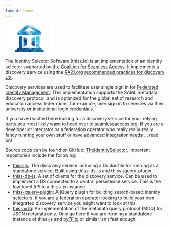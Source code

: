 ```yaml
---
layout: home
---
```


![Coalition for Seamless Access Logo](/assets/img/RA21-New-Blue.png)

The Identity Selector Software (thiss.io) is an implementation of an identity selector supported by [the Coalition for Seamless Access](https://seamlessaccess.org/). It implements a discovery service using the [RA21.org](https://ra21.org) [recommended practices for discovery UX](https://groups.niso.org/apps/group_public/download.php/21376/NISO_RP-27-2019_RA21_Identity_Discovery_and_Persistence-public_comment.pdf).

Discovery services are used to facilitate user single sign in for [Federated Identity Management](https://en.wikipedia.org/wiki/Federated_identity). This implementation supports the SAML metadata discovery protocol, and is optimized for the global set of research and education access federations, for example, user sign in to services via their university or institutional login credentials. 

If you have reached here looking for a discovery service for your relying party you most likely want to head over to [seamlessaccess.org](https://seamlessaccess.org). If you are a developer or integrator or a federation operator who really really really fancy running your own stuff or have advanced integration needs ... read on!

Source code can be found on GitHub: [TheIdentitySelector](https://github.com/TheIdentitySelector/). Important repositories include the following:

* [thiss-js](https://github.com/TheIdentitySelector/thiss-js): The discovery service including a Dockerfile for running as a standalone service. Built using thiss-ds-js and thiss-jquery-plugin.
* [thiss-ds-js](https://github.com/TheIdentitySelector/thiss-ds-js): A set of clients for the discovery service. Can be used to implement a DS connected to a central persistence service. This is the low-level API to a thiss-js instance.
* [thiss-jquery-plugin](https://github.com/TheIdentitySelector/thiss-jquery-plugin): A jQuery plugin for building search-based identity selectors. If you are a federation operator looking to build your own integrated discovery service you might want to look at this.
* [this-mdq](https://github.com/TheIdentitySelector/thiss-mdq): An implementation of the metadata query protocol (MDQ) for JSON metadata only. Only go here if you are running a standalone instance of thiss-js and [pyFF.io](https://pyff.io) or similar isn't fast enough.
